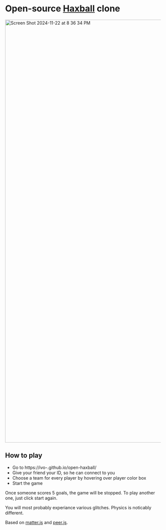 <h1>Open-source <a href="https://www.haxball.com/" target="_blank">Haxball</a> clone</h1>
<img width="1370" alt="Screen Shot 2024-11-22 at 8 36 34 PM" src="https://github.com/user-attachments/assets/b87af385-de05-4277-b2e1-3eaf34e88967">

## How to play

* Go to https://ivo-.github.io/open-haxball/
* Give your friend your ID, so he can connect to you
* Choose a team for every player by hovering over player color box
* Start the game

Once someone scores 5 goals, the game will be stopped. To play another one, just click start again.

You will most probably experiance various glitches. Physics is noticably different.

Based on [matter.js](https://github.com/liabru/matter-js) and [peer.js](https://github.com/peers/peerjs).

